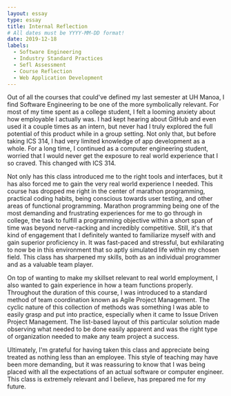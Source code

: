```yaml
---
layout: essay
type: essay
title: Internal Reflection
# All dates must be YYYY-MM-DD format!
date: 2019-12-18
labels:
  - Software Engineering
  - Industry Standard Practices
  - Sefl Assessment
  - Course Reflection
  - Web Application Development
---
```


Out of all the courses that could've defined my last semester at UH Manoa, I find Software Engineering to be one of the more symbolically relevant. For most of my time spent as a college student, I felt a looming anxiety about how employable I actually was. I had kept hearing about GitHub and even used it a couple times as an intern, but never had I truly explored the full potential of this product while in a group setting. Not only that, but before taking ICS 314, I had very limited knowledge of app development as a whole. For a long time, I continued as a computer engineering student, worried that I would never get the exposure to real world experience that I so craved. This changed with ICS 314. 

Not only has this class introduced me to the right tools and interfaces, but it has also forced me to gain the very real world experience I needed. This course has dropped me right in the center of marathon programming, practical coding habits, being conscious towards user testing, and other areas of functional programming. Marathon programming being one of the most demanding and frustrating experiences for me to go through in college, the task to fulfill a programming objective within a short span of time was beyond nerve-racking and incredibly competitive. Still, it's that kind of engagement that I definitely wanted to familiarize myself with and gain superior proficiency in. It was fast-paced and stressful, but exhilarating to now be in this environment that so aptly simulated life within my chosen field. This class has sharpened my skills, both as an individual programmer and as a valuable team player. 

On top of wanting to make my skillset relevant to real world employment, I also wanted to gain experience in how a team functions properly. Throughout the duration of this course, I was introduced to a standard method of team coordination known as Agile Project Management. The cyclic nature of this collection of methods was something I was able to easily grasp and put into practice, especially when it came to Issue Driven Project Management. The list-based layout of this particular solution made observing what needed to be done easily apparent and was the right type of organization needed to make any team project a success. 

Ultimately, I'm grateful for having taken this class and appreciate being treated as nothing less than an employee. This style of teaching may have been more demanding, but it was reassuring to know that I was being placed with all the expectations of an actual software or computer engineer. This class is extremely relevant and I believe, has prepared me for my future. 
